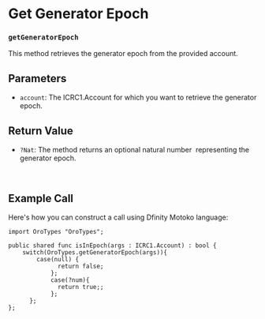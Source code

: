 # Get Generator Epoch

### `getGeneratorEpoch`

This method retrieves the generator epoch from the provided account.

## Parameters

- `account`: The ICRC1.Account for which you want to retrieve the generator epoch.

## Return Value

- `?Nat`: The method returns an optional natural number  representing the generator epoch.

&nbsp;

## Example Call

Here's how you can construct a call using Dfinity Motoko language:

```Motoko
import OroTypes "OroTypes";

public shared func isInEpoch(args : ICRC1.Account) : bool {
    switch(OroTypes.getGeneratorEpoch(args)){
        case(null) {
              return false;
            };
            case(?num){
              return true;;
            };
      };
};


```

&nbsp;